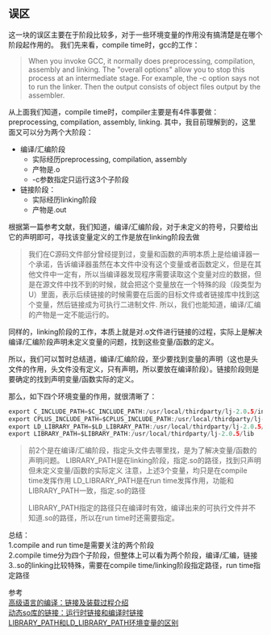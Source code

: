 ## 误区

这一块的误区主要在于阶段比较多，对于一些环境变量的作用没有搞清楚是在哪个阶段起作用的。
我们先来看，compile time时，gcc的工作：
>When you invoke GCC, it normally does preprocessing, compilation, assembly and linking.  The "overall options" allow you to stop this process at an intermediate stage.  For example, the -c option says not to run the linker.  Then the output consists of object files output by the assembler.

从上面我们知道，compile time时，compiler主要是有4件事要做：preprocessing, compilation, assembly, linking.
其中，我目前理解到的，这里面又可以分为两个大阶段：
- 编译/汇编阶段
    - 实际经历preprocessing, compilation, assembly
    - 产物是.o
    - -c参数指定只运行这3个子阶段
- 链接阶段：
    - 实际经历linking阶段
    - 产物是.out

根据第一篇参考文献，我们知道，编译/汇编阶段，对于未定义的符号，只要给出它的声明即可，寻找该变量定义的工作是放在linking阶段去做
>我们在C源码文件部分曾经提到过，变量和函数的声明本质上是给编译器一个承诺，告诉编译器虽然在本文件中没有这个变量或者函数定义，但是在其他文件中一定有，所以当编译器发现程序需要读取这个变量对应的数据，但是在源文件中找不到的时候，就会把这个变量放在一个特殊的段（段类型为 U）里面，表示后续链接的时候需要在后面的目标文件或者链接库中找到这个变量，然后链接成为可执行二进制文件.
所以，我们也能知道，编译/汇编的产物是一定不能运行的。

同样的，linking阶段的工作，本质上就是对.o文件进行链接的过程，实际上是解决编译/汇编阶段声明未定义变量的问题，找到这些变量/函数的定义。

所以，我们可以暂时总结道，编译/汇编阶段，至少要找到变量的声明（这也是头文件的作用，头文件没有定义，只有声明，所以要放在编译阶段）。链接阶段则是要确定的找到声明变量/函数实际的定义。

那么，如下四个环境变量的作用，就很清晰了：

```c
export C_INCLUDE_PATH=$C_INCLUDE_PATH:/usr/local/thirdparty/lj-2.0.5/include
export CPLUS_INCLUDE_PATH=$CPLUS_INCLUDE_PATH:/usr/local/thirdparty/lj-2.0.5/include
export LD_LIBRARY_PATH=$LD_LIBRARY_PATH:/usr/local/thirdparty/lj-2.0.5/lib
export LIBRARY_PATH=$LIBRARY_PATH:/usr/local/thirdparty/lj-2.0.5/lib
```

>前2个是在编译/汇编阶段，指定头文件去哪里找，是为了解决变量/函数的声明问题。
>LIBRARY_PATH是在linking阶段，指定.so的路径，找到只声明但未定义变量/函数的实际定义
>注意，上述3个变量，均只是在compile time发挥作用
>LD_LIBRARY_PATH是在run time发挥作用，功能和LIBRARY_PATH一致，指定.so的路径
>
>LIBRARY_PATH指定的路径只在编译时有效，编译出来的可执行文件并不知道.so的路径，所以在run time时还需要指定。

总结：<br>
1.compile and run time是需要关注的两个阶段<br>
2.compile time分为四个子阶段，但整体上可以看为两个阶段，编译/汇编，链接<br>
3..so的linking比较特殊，需要在compile time/linking阶段指定路径，run time指定路径<br>

参考<br>
[高级语言的编译：链接及装载过程介绍](https://tech.meituan.com/2015/01/22/linker.html?from=timeline&isappinstalled=0)<br>
[动态so库的链接：运行时链接和编译时链接](https://blog.csdn.net/u012247418/article/details/79729274)<br>
[LIBRARY_PATH和LD_LIBRARY_PATH环境变量的区别](https://www.cnblogs.com/panfeng412/archive/2011/10/20/library_path-and-ld_library_path.html)<br>
